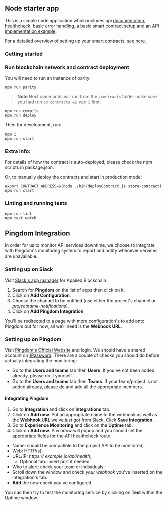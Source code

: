 ## Node starter app

This is a simple node application which includes api [documentation](https://github.com/koajs/koa/tree/master/docs),
[healthcheck](https://github.com/appliedblockchain/koa-healthcheck), basic [error handling](lib/middleware), a
basic smart contract [setup](src/setupWeb3.js) and an [API implementation example](src/api).

For a detailed overview of setting up your smart contracts, [see here.](https://github.com/appliedblockchain/base-contracts)

### Getting started

### Run blockchain network and contract deployment

You will need to run an instance of parity:

```
npm run parity
```

>**Note**  Next commands will run from the `/contracts` folder make sure you had run
`cd contracts && npm i` first.

```
npm run compile
npm run deploy
```

Then for development, run:

```
npm i
npm run start
```

### Extra info:

For details of how the contract is auto-deployed, please check the npm scripts in package.json.

Or, to manually deploy the contracts and start in production mode:

```
export CONTRACT_ADDRESS=$(node ./bin/deployContract.js store-contract)
npm run start
```

### Linting and running tests

```
npm run lint
npm test:watch
```

## Pingdom Integration

In order for us to monitor API services downtime, we choose to integrate with Pingdom's monitoring system
to report and notify whenever services are unavailable.

### Setting up on Slack

Visit [Slack's app manager](https://appliedblockchain.slack.com/apps/manage) for Applied Blockchain.

1. Search for **Pingdom** on the list of apps then click on it.
2. Click on **Add Configuration**.
3. Choose the channel to be notified (use either the project's channel or *projectname-notifications*).
4. Click on **Add Pingdom Integration**.

You'll be redirected to a page with more configuration's to add onto Pingdom but for now, all we'll need is the **Webhook URL**.

### Setting up on Pingdom

Visit [Pingdom's Official Website](https://www.pingdom.com/) and login. We should have a shared account on [1Password](https://1password.com/).
There are a couple of checks you should do before actually integrating the monitoring:

- Go to the **Users and teams** tab then **Users**. If you've not been added already, please do it yourself.
- Go to the **Users and teams** tab then **Teams**. If your team/project is not added already, please do and add all the appropriate members.

#### Integrating Pingdom

1. Go to **Integration** and click on **Integrations** tab.
2. Click on **Add new**. Put an appropriate name to the webhook as well as the **Webhook URL** we've just got from Slack. Click **Save Integration**.
3. Go to **Experience Monitoring** and click on the **Uptime** tab.
4. Click on **Add new**. A window will popup and you should set the appropriate fields for the API healthcheck route:
  - Name: should be compatible to the project API to be monitored;
  - Web: HTTP(s);
  - URL/IP: *https://* *example.io/api/health*;
    - Optional tab: insert port if needed
  - Who to alert: check your team or individuals;
  - Scroll down the window and check *your webhook* you've inserted on the integration's tab.
  - **Add** the new check you've configured.

You can then try to test the monitoring service by clicking on **Test** within the Uptime window.
